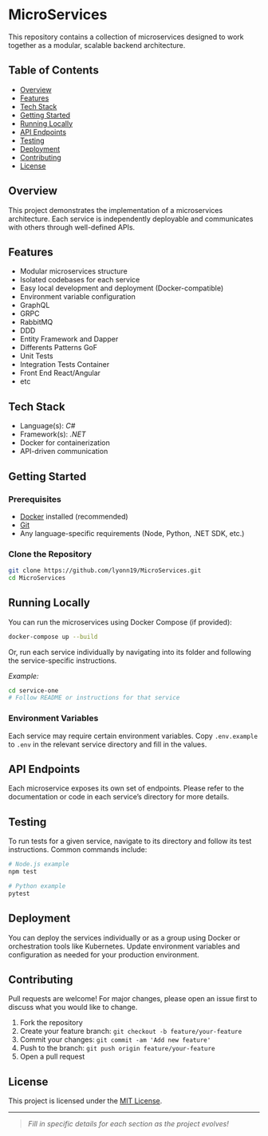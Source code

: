 # MicroServices

This repository contains a collection of microservices designed to work together as a modular, scalable backend architecture.

## Table of Contents

- [Overview](#overview)
- [Features](#features)
- [Tech Stack](#tech-stack)
- [Getting Started](#getting-started)
- [Running Locally](#running-locally)
- [API Endpoints](#api-endpoints)
- [Testing](#testing)
- [Deployment](#deployment)
- [Contributing](#contributing)
- [License](#license)

## Overview

This project demonstrates the implementation of a microservices architecture. Each service is independently deployable and communicates with others through well-defined APIs.

## Features

- Modular microservices structure
- Isolated codebases for each service
- Easy local development and deployment (Docker-compatible)
- Environment variable configuration
- GraphQL
- GRPC
- RabbitMQ
- DDD
- Entity Framework and Dapper
- Differents Patterns GoF
- Unit Tests
- Integration Tests Container
- Front End React/Angular
- etc 

## Tech Stack

- Language(s): _C#_
- Framework(s): _.NET_
- Docker for containerization
- API-driven communication

## Getting Started

### Prerequisites

- [Docker](https://www.docker.com/) installed (recommended)
- [Git](https://git-scm.com/)
- Any language-specific requirements (Node, Python, .NET SDK, etc.)

### Clone the Repository

```bash
git clone https://github.com/lyonn19/MicroServices.git
cd MicroServices
```

## Running Locally

You can run the microservices using Docker Compose (if provided):

```bash
docker-compose up --build
```

Or, run each service individually by navigating into its folder and following the service-specific instructions.

_Example:_

```bash
cd service-one
# Follow README or instructions for that service
```

### Environment Variables

Each service may require certain environment variables. Copy `.env.example` to `.env` in the relevant service directory and fill in the values.

## API Endpoints

Each microservice exposes its own set of endpoints. Please refer to the documentation or code in each service’s directory for more details.

## Testing

To run tests for a given service, navigate to its directory and follow its test instructions. Common commands include:

```bash
# Node.js example
npm test

# Python example
pytest
```

## Deployment

You can deploy the services individually or as a group using Docker or orchestration tools like Kubernetes. Update environment variables and configuration as needed for your production environment.

## Contributing

Pull requests are welcome! For major changes, please open an issue first to discuss what you would like to change.

1. Fork the repository
2. Create your feature branch: `git checkout -b feature/your-feature`
3. Commit your changes: `git commit -am 'Add new feature'`
4. Push to the branch: `git push origin feature/your-feature`
5. Open a pull request

## License

This project is licensed under the [MIT License](LICENSE).

---

> _Fill in specific details for each section as the project evolves!_
